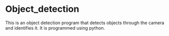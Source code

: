# Object_detection
This is an object detection program that detects objects through the camera and identifies it. It is programmed using python.
